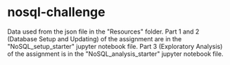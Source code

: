 # nosql-challenge

Data used from the json file in the "Resources" folder.
Part 1 and 2 (Database Setup and Updating) of the assignment are in the "NoSQL_setup_starter" jupyter notebook file.
Part 3 (Exploratory Analysis) of the assignment is in the "NoSQL_analysis_starter" jupyter notebook file.
